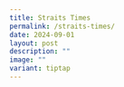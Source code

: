 ```yaml
---
title: Straits Times
permalink: /straits-times/
date: 2024-09-01
layout: post
description: ""
image: ""
variant: tiptap
---
```

